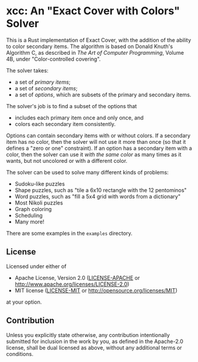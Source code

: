 # xcc: An "Exact Cover with Colors" Solver

This is a Rust implementation of Exact Cover, with the addition of the
ability to color secondary items. The algorithm is based on Donald Knuth's
Algorithm C, as described in _The Art of Computer Programming_, Volume 4B,
under "Color-controlled covering".

The solver takes:

* a set of _primary items_;
* a set of _secondary items_;
* a set of _options_, which are subsets of the primary and secondary items.

The solver's job is to find a subset of the options that

* includes each primary item once and only once, and
* colors each secondary item consistently.

Options can contain secondary items with or without colors.  If a secondary
item has no color, then the solver will not use it more than once (so that
it defines a "zero or one" constraint).  If an option has a secondary item
with a color, then the solver can use it _with the same color_ as many times
as it wants, but not uncolored or with a different color.

The solver can be used to solve many different kinds of problems:

* Sudoku-like puzzles
* Shape puzzles, such as "tile a 6x10 rectangle with the 12 pentominos"
* Word puzzles, such as "fill a 5x4 grid with words from a dictionary"
* Most Nikoli puzzles
* Graph coloring
* Scheduling
* Many more!

There are some examples in the `examples` directory.

## License

Licensed under either of

 * Apache License, Version 2.0
   ([LICENSE-APACHE](LICENSE-APACHE) or http://www.apache.org/licenses/LICENSE-2.0)
 * MIT license
   ([LICENSE-MIT](LICENSE-MIT) or http://opensource.org/licenses/MIT)

at your option.

## Contribution

Unless you explicitly state otherwise, any contribution intentionally submitted
for inclusion in the work by you, as defined in the Apache-2.0 license, shall be
dual licensed as above, without any additional terms or conditions.
